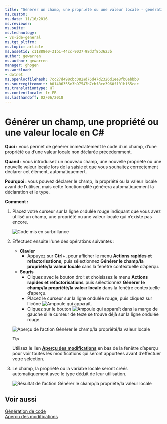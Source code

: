```yaml
---
title: "Générer un champ, une propriété ou une valeur locale - génération de code (C#) | Microsoft Docs"
ms.custom: 
ms.date: 11/16/2016
ms.reviewer: 
ms.suite: 
ms.technology:
- vs-ide-general
ms.tgt_pltfrm: 
ms.topic: article
ms.assetid: c11888e0-31b1-44cc-9037-98d3f8b3623b
author: gewarren
ms.author: gewarren
manager: ghogen
ms.workload:
- dotnet
ms.openlocfilehash: 7cc27d498cbc082ad76d47d2326d1ee8fb0ebbb0
ms.sourcegitcommit: b01406355e3b97547b7cbf8ce3960f101b165cec
ms.translationtype: HT
ms.contentlocale: fr-FR
ms.lasthandoff: 02/06/2018
---
```

# <a name="generate-a-field-property-or-local-in-c"></a>Générer un champ, une propriété ou une valeur locale en C# #
**Quoi :** vous permet de générer immédiatement le code d’un champ, d’une propriété ou d’une valeur locale non déclarée précédemment. 

**Quand :** vous introduisez un nouveau champ, une nouvelle propriété ou une nouvelle valeur locale lors de la saisie et que vous souhaitez correctement déclarer cet élément, automatiquement.  

**Pourquoi :** vous pouvez déclarer le champ, la propriété ou la valeur locale avant de l’utiliser, mais cette fonctionnalité générera automatiquement la déclaration et le type. 

**Comment :**

1. Placez votre curseur sur la ligne ondulée rouge indiquant que vous avez utilisé un champ, une propriété ou une valeur locale qui n’existe pas encore.

   ![Code mis en surbrillance](media/field-highlight-cs.png)

1. Effectuez ensuite l'une des opérations suivantes :
   * **Clavier**
     * Appuyez sur **Ctrl+.** pour afficher le menu **Actions rapides et refactorisations**, puis sélectionnez **Générer le champ/la propriété/la valeur locale** dans la fenêtre contextuelle d’aperçu.
   * **Souris**
     * Cliquez avec le bouton droit et choisissez le menu **Actions rapides et refactorisations**, puis sélectionnez **Générer le champ/la propriété/la valeur locale** dans la fenêtre contextuelle d’aperçu.
     * Placez le curseur sur la ligne ondulée rouge, puis cliquez sur l’icône ![Ampoule](media/bulb-cs.png) qui apparaît.
     * Cliquez sur le bouton ![Ampoule](media/bulb-cs.png) qui apparaît dans la marge de gauche si le curseur de texte se trouve déjà sur la ligne ondulée rouge.

   ![Aperçu de l’action Générer le champ/la propriété/la valeur locale](media/field-preview-cs.png)

   >[!TIP]
   >Utilisez le lien [**Aperçu des modifications**](../../ide/preview-changes.md) en bas de la fenêtre d’aperçu pour voir toutes les modifications qui seront apportées avant d’effectuer votre sélection.

1. Le champ, la propriété ou la variable locale seront créés automatiquement avec le type déduit de leur utilisation.

   ![Résultat de l’action Générer le champ/la propriété/la valeur locale](media/field-result-cs.png)

## <a name="see-also"></a>Voir aussi

[Génération de code](../code-generation-in-visual-studio.md)  
[Aperçu des modifications](../../ide/preview-changes.md)
